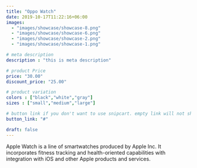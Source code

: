 ```yaml
---
title: "Oppo Watch"
date: 2019-10-17T11:22:16+06:00
images: 
  - "images/showcase/showcase-8.png"
  - "images/showcase/showcase-6.png"
  - "images/showcase/showcase-2.png"
  - "images/showcase/showcase-1.png"

# meta description
description : "this is meta description"

# product Price
price: "30.00"
discount_price: "25.00"

# product variation
colors : ["black","white","gray"]
sizes : ["small","medium","large"]

# button link if you don't want to use snipcart. empty link will not show button
button_link: "#"

draft: false
---
```


Apple Watch is a line of smartwatches produced by Apple Inc. It incorporates fitness tracking and health-oriented capabilities with integration with iOS and other Apple products and services.
